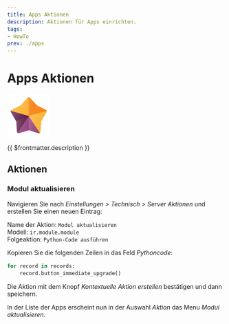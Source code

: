 ```yaml
---
title: Apps Aktionen
description: Aktionen für Apps einrichten.
tags:
- HowTo
prev: ./apps
---
```

# Apps Aktionen
![icons_odoo_hr_appraisal](attachments/icons_odoo_hr_appraisal.png)

{{ $frontmatter.description }}

## Aktionen

### Modul aktualisieren

Navigieren Sie nach *Einstellungen > Technisch > Server Aktionen* und erstellen Sie einen neuen Eintrag:

Name der Aktion: `Modul aktualisieren`\
Modell: `ir.module.module`\
Folgeaktion: `Python-Code ausführen`

Kopieren Sie die folgenden Zeilen in das Feld *Pythoncode*:

```python
for record in records:
	record.button_immediate_upgrade()
```

Die Aktion mit dem Knopf *Kontextuelle Aktion erstellen* bestätigen und dann speichern.

In der Liste der Apps erscheint nun in der Auswahl *Aktion* das Menu *Modul aktualisieren*.